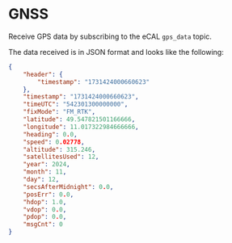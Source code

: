 # GNSS

Receive GPS data by subscribing to the eCAL `gps_data` topic.

The data received is in JSON format and looks like the following:

```json
{
    "header": {
        "timestamp": "1731424000660623"
    },
    "timestamp": "1731424000660623",
    "timeUTC": "542301300000000",
    "fixMode": "FM_RTK",
    "latitude": 49.547821501166666,
    "longitude": 11.017322984666666,
    "heading": 0.0,
    "speed": 0.02778,
    "altitude": 315.246,
    "satellitesUsed": 12,
    "year": 2024,
    "month": 11,
    "day": 12,
    "secsAfterMidnight": 0.0,
    "posErr": 0.0,
    "hdop": 1.0,
    "vdop": 0.0,
    "pdop": 0.0,
    "msgCnt": 0
}
```